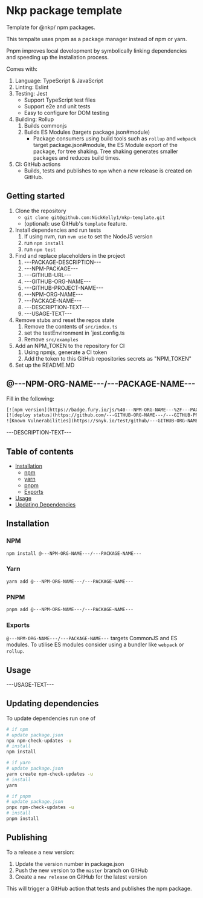 # Nkp package template

Template for @nkp/ npm packages.

This tempalte uses pnpm as a package manager instead of npm or yarn.

Pnpm improves local development by symbolically linking dependencies and speeding up the installation process.

Comes with:

1. Language: TypeScript & JavaScript
2. Linting: Eslint
3. Testing: Jest
    - Support TypeScript test files
    - Support e2e and unit tests
    - Easy to configure for DOM testing
4. Building: Rollup
    1. Builds commonjs
    2. Builds ES Modules (targets package.json#module)
        - Package consumers using build tools such as `rollup` and `webpack` target package.json#module, the ES Module export of the package, for tree shaking. Tree shaking generates smaller packages and reduces build times.
5. CI: GitHub actions
    - Builds, tests and publishes to `npm` when a new release is created on GitHub.

## Getting started

1. Clone the repository
    - `git clone git@github.com:NickKelly1/nkp-template.git`
    - (optional): use GitHub's `template` feature.
2. Install dependencies and run tests
    1. If using nvm, run `nvm use` to set the NodeJS version
    2. run `npm install`
    3. run `npm test`
3. Find and replace placeholders in the project
    1. ---PACKAGE-DESCRIPTION---
    2. ---NPM-PACKAGE---
    3. ---GITHUB-URL---
    4. ---GITHUB-ORG-NAME---
    5. ---GITHUB-PROJECT-NAME---
    6. ---NPM-ORG-NAME---
    7. ---PACKAGE-NAME---
    8. ---DESCRIPTION-TEXT---
    9. ---USAGE-TEXT---
4. Remove stubs and reset the repos state
    1. Remove the contents of `src/index.ts`
    2. set the testEnvironment in `jest.config.ts
    3. Remove `src/examples`
5. Add an NPM_TOKEN to the repository for CI
    1. Using npmjs, generate a CI token
    2. Add the token to this GitHub repositories secrets as "NPM_TOKEN"
6. Set up the README.MD

## @---NPM-ORG-NAME---/---PACKAGE-NAME---

Fill in the following:

```txt
[![npm version](https://badge.fury.io/js/%40---NPM-ORG-NAME---%2F---PACKAGE-NAME---.svg)](https://www.npmjs.com/package/@---NPM-ORG-NAME---/---PACKAGE-NAME---)
[![deploy status](https://github.com/---GITHUB-ORG-NAME---/---GITHUB-PROJECT-NAME---/actions/workflows/release.yml/badge.svg)](https://github.com/---GITHUB-ORG-NAME---/---GITHUB-PROJECT-NAME---/actions/workflows/release.yml)
![Known Vulnerabilities](https://snyk.io/test/github/---GITHUB-ORG-NAME---/---GITHUB-PROJECT-NAME---/badge.svg)
```

---DESCRIPTION-TEXT---

## Table of contents

- [Installation](#installation)
  - [npm](#npm)
  - [yarn](#yarn)
  - [pnpm](#pnpm)
  - [Exports](#exports)
- [Usage](#usage)
- [Updating Dependencies](#updating-dependencies)

## Installation

### NPM

```sh
npm install @---NPM-ORG-NAME---/---PACKAGE-NAME---
```

### Yarn

```sh
yarn add @---NPM-ORG-NAME---/---PACKAGE-NAME---
```

### PNPM

```sh
pnpm add @---NPM-ORG-NAME---/---PACKAGE-NAME---
```

### Exports

`@---NPM-ORG-NAME---/---PACKAGE-NAME---` targets CommonJS and ES modules. To utilise ES modules consider using a bundler like `webpack` or `rollup`.

## Usage

---USAGE-TEXT---

## Updating dependencies

To update dependencies run one of

```sh
# if npm
# update package.json
npx npm-check-updates -u
# install
npm install

# if yarn
# update package.json
yarn create npm-check-updates -u
# install
yarn

# if pnpm
# update package.json
pnpx npm-check-updates -u
# install
pnpm install
```

## Publishing

To a release a new version:

1. Update the version number in package.json
2. Push the new version to the `master` branch on GitHub
3. Create a `new release` on GitHub for the latest version

This will trigger a GitHub action that tests and publishes the npm package.

